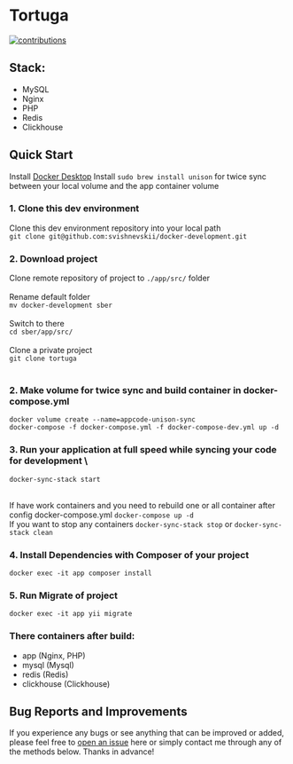 # Tortuga

[![contributions](https://img.shields.io/badge/environment-dev-brightgreen.svg?style=flat-square)](https://github.com/svishnevskii/deploy-kubernetes-nodejs-server/issues)

## Stack:
* MySQL
* Nginx
* PHP
* Redis
* Clickhouse


## Quick Start
Install [Docker Desktop](https://www.docker.com/products/docker-desktop)
Install `sudo brew install unison` for twice sync between your local volume and the app container volume

### 1. Clone this dev environment
Clone this dev environment repository into your local path <br>
```git clone git@github.com:svishnevskii/docker-development.git```

### 2. Download project
Clone remote repository of project to `./app/src/` folder <br><br>
Rename default folder <br>
`mv docker-development sber` <br><br>
Switch to there </br>
`cd sber/app/src/` <br><br>
Clone a private project <br>
`git clone tortuga` <br><br>

### 2. Make volume for twice sync and build container in docker-compose.yml
`docker volume create --name=appcode-unison-sync` <br>
`docker-compose -f docker-compose.yml -f docker-compose-dev.yml up -d`

### 3. Run your application at full speed while syncing your code for development \
`docker-sync-stack start` <br><br>

If have work containers and you need to rebuild one or all container after config docker-compose.yml
`docker-compose up -d` 
<br>
If you want to stop any containers `docker-sync-stack stop` or `docker-sync-stack clean`

### 4. Install Dependencies with Composer of your project
`docker exec -it app composer install`

### 5. Run Migrate of project
`docker exec -it app yii migrate`

### There containers after build:
* app (Nginx, PHP)
* mysql (Mysql)
* redis (Redis)
* clickhouse (Clickhouse)

## Bug Reports and Improvements
If you experience any bugs or see anything that can be improved or added, please feel free to [open an issue](https://github.com/svishnevskii/todo/issues) here or simply contact me through any of the methods below. Thanks in advance!

